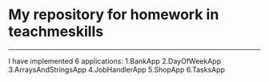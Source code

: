 # My repository for homework in teachmeskills
***
I have implemented 6 applications:
1.BankApp
2.DayOfWeekApp
3.ArraysAndStringsApp
4.JobHandlerApp
5.ShopApp
6.TasksApp
